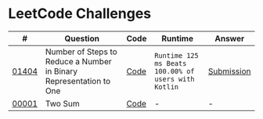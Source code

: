 # LeetCode Challenges

| #                                                                                                          | Question                                                           | Code                                                                           | Runtime                                             | Answer                                                                                                                                                                            |
|------------------------------------------------------------------------------------------------------------|--------------------------------------------------------------------|--------------------------------------------------------------------------------|-----------------------------------------------------|-----------------------------------------------------------------------------------------------------------------------------------------------------------------------------------|
| [01404](https://leetcode.com/problems/number-of-steps-to-reduce-a-number-in-binary-representation-to-one/) | Number of Steps to Reduce a Number in Binary Representation to One | [Code](src%2F01401-NumberOfStepsToReduceANumberInBinaryRepresentationToOne.kt) | `Runtime 125 ms Beats 100.00% of users with Kotlin` | [Submission](https://leetcode.com/problems/number-of-steps-to-reduce-a-number-in-binary-representation-to-one/solutions/5228527/runtime-125-ms-beats-100-00-of-users-with-kotlin) |
| [00001](https://leetcode.com/problems/two-sum/description/)                                                | Two Sum                                                            | [Code](src%2F001-TwoSum.kt)                                                    | -                                                   | -                                                                                                                                                                                 |
